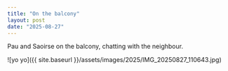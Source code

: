 ```yaml
---
title: "On the balcony"
layout: post
date: "2025-08-27"
---
```


Pau and Saoirse on the balcony, chatting with the neighbour.

![yo yo]({{ site.baseurl }}/assets/images/2025/IMG_20250827_110643.jpg)
